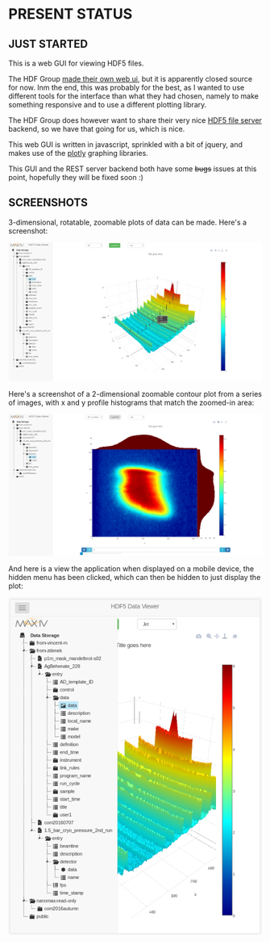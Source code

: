 # PRESENT STATUS

## JUST STARTED

This is a web GUI for viewing HDF5 files.

The HDF Group  [made their own web ui](http://data.hdfgroup.org/),
but it is apparently closed source for now. Inm the end, this was probably for
the best, as I wanted to use different tools for the interface than what they
had chosen, namely to make something responsive and to use a different plotting
library.

The HDF Group does however want to share their very nice
[HDF5 file server](https://github.com/HDFGroup/h5serv) backend, so we have that
going for us, which is nice.

This web GUI is written in javascript, sprinkled with a bit of jquery, and
makes use of the [plotly](https://plot.ly/javascript/) graphing libraries.

This GUI and the REST server backend both have some ~~bugs~~ issues at this
point, hopefully they will be fixed soon :)

## SCREENSHOTS
3-dimensional, rotatable, zoomable plots of data can be made. Here's a
screenshot:

![3D surface plot](screenshots/screenshot-3d-plot.png)

Here's a screenshot of a 2-dimensional zoomable contour plot from a series of
images,  with x and y profile histograms that match the zoomed-in area:

![2D density plot](screenshots/screenshot-image-stack.png)

And here is a view the application when displayed on a mobile device, the hidden
menu has been clicked, which can then be hidden to just display the plot:

![Mobile view](screenshots/screenshot-mobile-view.png)
